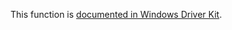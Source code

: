 This function is [documented in Windows Driver Kit](https://learn.microsoft.com/en-us/windows-hardware/drivers/ddi/wdm/nf-wdm-rtlstringfromguid).
